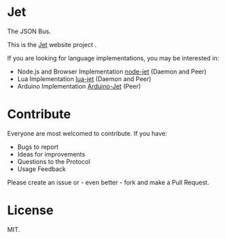 # Jet

The JSON Bus.

This is the [Jet](http://jetbus.io) website project . 

If you are looking for language implementations, you may be interested in:

- Node.js and Browser Implementation [node-jet](http://github.com/lipp/node-jet) (Daemon and Peer)
- Lua Implementation [lua-jet](http://github.com/lipp/lua-jet) (Daemon and Peer)
- Arduino Implementation [Arduino-Jet](http://github.com/lipp/Arduino-Jet) (Peer)

# Contribute

Everyone are most welcomed to contribute. If you have:

- Bugs to report
- Ideas for improvements
- Questions to the Protocol
- Usage Feedback

Please create an issue or - even better - fork and make a Pull Request.

# License

MIT.
